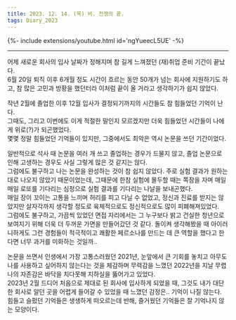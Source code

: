 ```yaml
---
title: 2023. 12. 14. (목) 비. 전쟁의 끝.
tags: Diary_2023
---
```


<!--more-->

{%- include extensions/youtube.html id='ngYueecL5UE' -%}

---

어제 새로운 회사의 입사 날짜가 정해지며 참 길게 느껴졌던 (재)취업 준비 기간이 끝났다. \
6월 20일 퇴직 이후 6개월 정도 시간이 흐르는 동안 50개가 넘는 회사에 지원하기도 하고, 참 많은 고민과 방황을 했던터라 이처럼 끝이 올 거라고 생각하기가 쉽지 않았다.

작년 2월에 졸업한 이후 12월 입사가 결정되기까지의 시간들도 참 힘들었던 기억이 난다. \
그때도, 그리고 이번에도 이게 적절한 말인지 모르겠지만 더욱 힘들었던 시간들이 나에게 위로(?)가 되곤했었다. \
몇몇 정말 힘들었던 기억들이 있지만, 그중에서도 최악은 역시 논문을 쓰던 기간이었다.

일반적으로 석사 때 논문을 여러 개 쓰고 졸업하는 경우가 드물지 않고, 졸업 논문으로 인해 고생하는 경우도 사실 그렇게 많은 것 같지는 않다. \
그럼에도 불구하고 나는 논문을 완성하는 것이 참 쉽지 않았다. 주로 실험 결과가 원하는대로 나오지 않았기 때문이었는데, 그때문에 한참 실험에 몰두할 때는 쪽잠을 자며 매일매일 로또를 기다리는 심정으로 실험 결과를 기다리는 나날을 보내곤했다. \
매일 장이 꼬이는 고통을 느끼며 허리를 피고 다닐 수 없었고, 정신과 진료를 받지는 않았지만 살자각까지 생각할 정도로 육체적으로도 정신적으로도 많이 피폐해져있었다. \
그럼에도 불구하고, 가끔씩 있었던 면접 자리에서는 그 누구보다 밝고 건실한 청년으로 보여지기 위해 더욱 더 두꺼운 가면을 만들어갔던 것 같다. 돌이켜 생각해봤을 때 아이러니하게도 그런 경험들이 적극적이고 쾌활한 페르소나를 만드는 데 큰 역할을 했다고 한다면 너무 과거를 미화하는 것일까..

논문을 쓰면서 인생에서 가장 고통스러웠던 2021년, 눈앞에서 큰 기회를 놓치고 아무도 나를 사용하고 싶어하지 않는다는 것을 체감하며 무력감을 느꼈던 2022년을 지날 무렵 나의 자존감은 바닥을 치다못해 지하실을 뚫어가고 있었다. \
2023년 2월 드디어 처음으로 제대로 된 회사에 입사하게 되었을 때, 그것도 내가 대단한 회사로 알던 곳을 어렵게 들어갈 수 있었을 때 느꼈던 감정은.. 기억이 나질 않는다. 힘들고 슬펐던 기억들은 생생하게 떠오르는데 반해, 즐거웠던 기억들은 잘 기억나지 않는 모양이다.